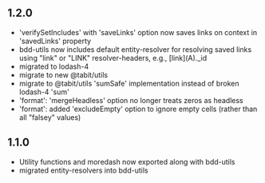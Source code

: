 ## 1.2.0
* 'verifySetIncludes' with 'saveLinks' option now saves links on context in 'savedLinks' property
* bdd-utils now includes default entity-resolver for resolving saved links using "link" or "LINK" resolver-headers,
e.g., \[link](A)._id
* migrated to lodash-4 
* migrate to new @tabit/utils
* migrate to @tabit/utils 'sumSafe' implementation instead of broken lodash-4 'sum'
* 'format': 'mergeHeadless' option no longer treats zeros as headless
* 'format': added 'excludeEmpty' option to ignore empty cells (rather than all "falsey" values)

## 1.1.0
* Utility functions and moredash now exported along with bdd-utils
* migrated entity-resolvers into bdd-utils
